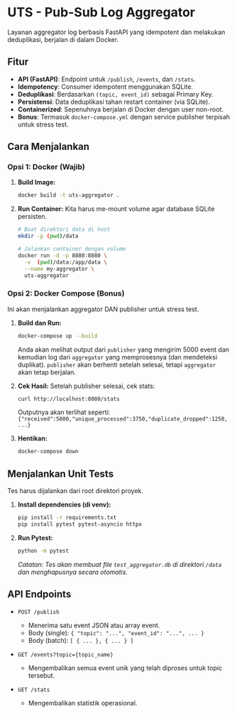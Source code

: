 # UTS - Pub-Sub Log Aggregator

Layanan aggregator log berbasis FastAPI yang idempotent dan melakukan deduplikasi, berjalan di dalam Docker.

## Fitur
- **API (FastAPI)**: Endpoint untuk `/publish`, `/events`, dan `/stats`.
- **Idempotency**: Consumer idempotent menggunakan SQLite.
- **Deduplikasi**: Berdasarkan `(topic, event_id)` sebagai Primary Key.
- **Persistensi**: Data deduplikasi tahan restart container (via SQLite).
- **Containerized**: Sepenuhnya berjalan di Docker dengan user non-root.
- **Bonus**: Termasuk `docker-compose.yml` dengan service publisher terpisah untuk stress test.

## Cara Menjalankan

### Opsi 1: Docker (Wajib)

1.  **Build Image:**
    ```sh
    docker build -t uts-aggregator .
    ```

2.  **Run Container:**
    Kita harus me-mount volume agar database SQLite persisten.

    ```sh
    # Buat direktori data di host
    mkdir -p (pwd)/data
    
    # Jalankan container dengan volume
    docker run -d -p 8080:8080 \
      -v  (pwd)/data:/app/data \
      --name my-aggregator \
      uts-aggregator
    ```

### Opsi 2: Docker Compose (Bonus)

Ini akan menjalankan aggregator DAN publisher untuk stress test.

1.  **Build dan Run:**
    ```sh
    docker-compose up --build
    ```

    Anda akan melihat output dari `publisher` yang mengirim 5000 event dan kemudian log dari `aggregator` yang memprosesnya (dan mendeteksi duplikat). `publisher` akan berhenti setelah selesai, tetapi `aggregator` akan tetap berjalan.

2.  **Cek Hasil:**
    Setelah publisher selesai, cek stats:
    ```sh
    curl http://localhost:8080/stats
    ```
    Outputnya akan terlihat seperti:
    `{"received":5000,"unique_processed":3750,"duplicate_dropped":1250, ...}`

3.  **Hentikan:**
    ```sh
    docker-compose down
    ```

## Menjalankan Unit Tests

Tes harus dijalankan dari root direktori proyek.

1.  **Install dependencies (di venv):**
    ```sh
    pip install -r requirements.txt
    pip install pytest pytest-asyncio httpx
    ```

2.  **Run Pytest:**
    ```sh
    python -m pytest
    ```
    *Catatan: Tes akan membuat file `test_aggregator.db` di direktori `/data` dan menghapusnya secara otomatis.*

## API Endpoints

-   `POST /publish`
    -   Menerima satu event JSON atau array event.
    -   Body (single): `{ "topic": "...", "event_id": "...", ... }`
    -   Body (batch): `[ { ... }, { ... } ]`

-   `GET /events?topic={topic_name}`
    -   Mengembalikan semua event unik yang telah diproses untuk topic tersebut.

-   `GET /stats`
    -   Mengembalikan statistik operasional.
